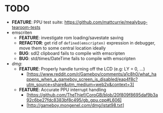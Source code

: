 # TODO

* __FEATURE__: PPU test suite: <https://github.com/mattcurrie/mealybug-tearoom-tests>
* emscriten
  * __FEATURE__: investigate rom loading/savestate saving
  * __REFACTOR__: get rid of `defined(emscripten)` expression in debugger, move them to some central location ideally
  * __BUG__: sdl2 clipboard fails to compile with emscripten
  * __BUG__: std/times/DateTime fails to compile with emscripten
* _dmg_:
  * __FEATURE__: Properly handle turning off the LCD (e.g: LY = 0, ...)
    * [https://www.reddit.com/r/Gameboy/comments/a1c8h0/what_happens_when_a_gameboy_screen_is_disabled/eap4f8c?utm_source=share&utm_medium=web2x&context=3]
  * __FEATURE__: Accurate PPU interrupt handling
    * [https://github.com/TheThief/CoroGB/blob/20f809f8695daf9b3a92c6be27fdc8383bf8c495/gb_gpu.cpp#L606]
    * [http://gameboy.mongenel.com/dmg/istat98.txt]